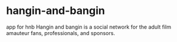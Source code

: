 # hangin-and-bangin
app for hnb
Hangin and bangin is a social network for the adult film amauteur fans, professionals, and sponsors.
